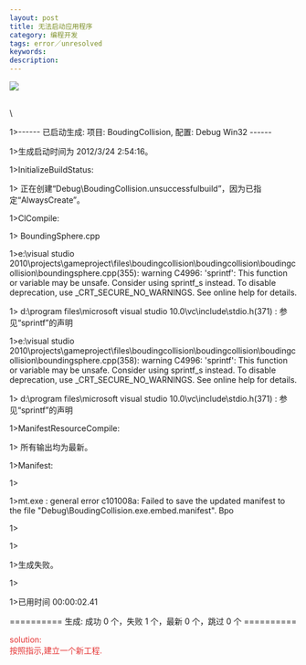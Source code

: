 ```yaml
---
layout: post
title: 无法启动应用程序
category: 编程开发
tags: error／unresolved
keywords: 
description: 
---
```


 ![](maiku://attachment/无法启动应用层程序.jpg)

\
\

1\>------ 已启动生成: 项目: BoudingCollision, 配置: Debug Win32 ------

1\>生成启动时间为 2012/3/24 2:54:16。

1\>InitializeBuildStatus:

1\>
正在创建“Debug\\BoudingCollision.unsuccessfulbuild”，因为已指定“AlwaysCreate”。

1\>ClCompile:

1\> BoundingSphere.cpp

1\>e:\\visual studio
2010\\projects\\gameproject\\files\\boudingcollision\\boudingcollision\\boudingcollision\\boundingsphere.cpp(355):
warning C4996: 'sprintf': This function or variable may be unsafe.
Consider using sprintf\_s instead. To disable deprecation, use
\_CRT\_SECURE\_NO\_WARNINGS. See online help for details.

1\> d:\\program files\\microsoft visual studio
10.0\\vc\\include\\stdio.h(371) : 参见“sprintf”的声明

1\>e:\\visual studio
2010\\projects\\gameproject\\files\\boudingcollision\\boudingcollision\\boudingcollision\\boundingsphere.cpp(358):
warning C4996: 'sprintf': This function or variable may be unsafe.
Consider using sprintf\_s instead. To disable deprecation, use
\_CRT\_SECURE\_NO\_WARNINGS. See online help for details.

1\> d:\\program files\\microsoft visual studio
10.0\\vc\\include\\stdio.h(371) : 参见“sprintf”的声明

1\>ManifestResourceCompile:

1\> 所有输出均为最新。

1\>Manifest:

1\>

1\>mt.exe : general error c101008a: Failed to save the updated manifest
to the file "Debug\\BoudingCollision.exe.embed.manifest". Bpo

1\>

1\>

1\>生成失败。

1\>

1\>已用时间 00:00:02.41

========== 生成: 成功 0 个，失败 1 个，最新 0 个，跳过 0 个 ==========

<span style="color:#e53333;">solution:</span>\
 <span style="color:#e53333;">按照指示,建立一个新工程.</span>








